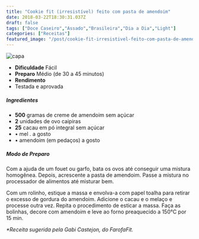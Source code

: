 ```yaml
---
title: "Cookie fit (irresistível) feito com pasta de amendoim"
date: 2018-03-22T18:30:31.037Z
draft: false
tags: ["Doce Caseiro","Assado","Brasileira","Dia a Dia","Light"]
categories: ["Receitas"]
featured_image: "/post/cookie-fit-irresistivel-feito-com-pasta-de-amendoim.836c2a7e.jpg"
---
```


![capa](/post/cookie-fit-irresistivel-feito-com-pasta-de-amendoim.836c2a7e.jpg)

*   **Dificuldade** Fácil
*   **Preparo** Médio (de 30 a 45 minutos)
*   **Rendimento**
*   Testada e aprovada
    

##### Ingredientes

*   **500** gramas de creme de amendoim sem açúcar
*   **2** unidades de ovo caipiras
*   **25** cacau em pó integral sem açúcar
*   • mel . a gosto
*   • amendoim (em pedaços) a gosto

##### Modo de Preparo

Com a ajuda de um fouet ou garfo, bata os ovos até conseguir uma mistura homogênea. Depois, acrescente a pasta de amendoim. Passe a mistura no processador de alimentos até misturar bem.

Com um rolinho, estique a massa e envolva-a com papel toalha para retirar o excesso de gordura do amendoim. Adicione o cacau e o melaço e processe outra vez. Repita o procedimento de esticar a massa. Faça as bolinhas, decore com amendoim e leve ao forno preaquecido a 150°C por 15 min.

_*Receita sugerida pela Gabi Castejon, do FarofaFit._
